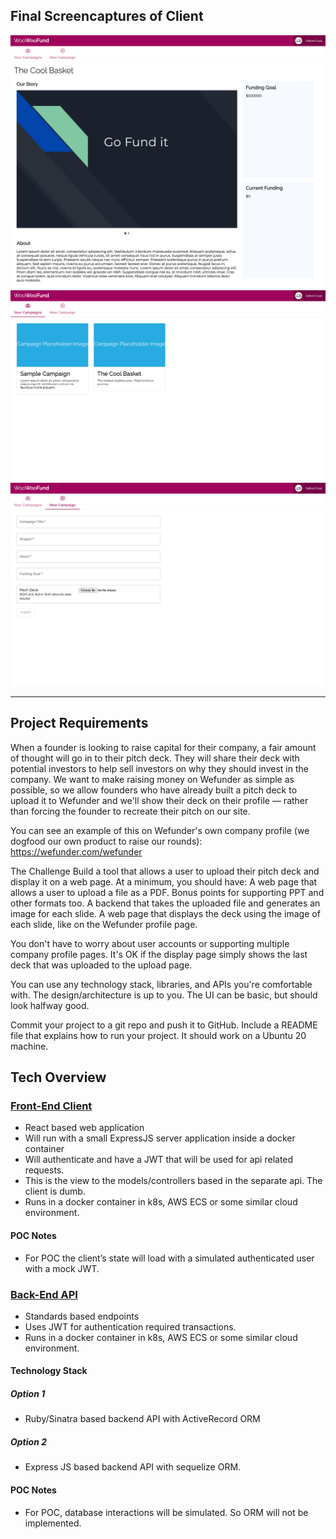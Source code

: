 ## Final Screencaptures of Client

![alt text](https://github.com/defiantgoat/woowoofund-design/blob/main/campaign-view.png)
![alt text](https://github.com/defiantgoat/woowoofund-design/blob/main/manage.png)
![alt text](https://github.com/defiantgoat/woowoofund-design/blob/main/create.png)

---

## Project Requirements

When a founder is looking to raise capital for their company, a fair amount of thought will go in to their pitch deck. They will share their deck with potential investors to help sell investors on why they should invest in the company.
We want to make raising money on Wefunder as simple as possible, so we allow founders who have already built a pitch deck to upload it to Wefunder and we'll show their deck on their profile — rather than forcing the founder to recreate their pitch on our site.
 
You can see an example of this on Wefunder's own company profile (we dogfood our own product to raise our rounds): https://wefunder.com/wefunder
 
The Challenge
Build a tool that allows a user to upload their pitch deck and display it on a web page.
At a minimum, you should have:
A web page that allows a user to upload a file as a PDF. Bonus points for supporting PPT and other formats too.
A backend that takes the uploaded file and generates an image for each slide.
A web page that displays the deck using the image of each slide, like on the Wefunder profile page.
 
You don't have to worry about user accounts or supporting multiple company profile pages. It's OK if the display page simply shows the last deck that was uploaded to the upload page.
 
You can use any technology stack, libraries, and APIs you're comfortable with. The design/architecture is up to you. The UI can be basic, but should look halfway good.
 
Commit your project to a git repo and push it to GitHub. Include a README file that explains how to run your project. It should work on a Ubuntu 20 machine.
## Tech Overview
### [Front-End Client](https://github.com/defiantgoat/woowoofund-app)
* React based web application
* Will run with a small ExpressJS server application inside a docker container
* Will authenticate and have a JWT that will be used for api related requests.
* This is the view to the models/controllers based in the separate api. The client is dumb.
* Runs in a docker container in k8s, AWS ECS or some similar cloud environment.
#### POC Notes
* For POC the client’s state will load with a simulated authenticated user with a mock JWT.
### [Back-End API](https://github.com/defiantgoat/woowoofund-api)

* Standards based endpoints
* Uses JWT for authentication required transactions.
* Runs in a docker container in k8s, AWS ECS or some similar cloud environment.
#### Technology Stack
##### Option 1
* Ruby/Sinatra based backend API with ActiveRecord ORM
##### Option 2
* Express JS based backend API with sequelize ORM.
#### POC Notes
* For POC, database interactions will be simulated. So ORM will not be implemented.




